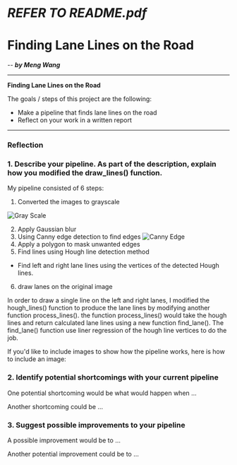 # ***REFER TO README.pdf***

# **Finding Lane Lines on the Road**

-- ***by Meng Wang***


---

**Finding Lane Lines on the Road**

The goals / steps of this project are the following:
* Make a pipeline that finds lane lines on the road
* Reflect on your work in a written report

---

### Reflection

### 1. Describe your pipeline. As part of the description, explain how you modified the draw_lines() function.


My pipeline consisted of 6 steps:
 
1. Converted the images to grayscale

![Gray Scale](./examples/grayscale.jpg)

2. Apply Gaussian blur
3. Using Canny edge detection to find edges
![Canny Edge](./mark_down_lib/canny_edge.png)
4. Apply a polygon to mask unwanted edges
5. Find lines using Hough line detection method
- Find left and right lane lines using the vertices of the detected Hough lines.
6. draw lanes on the original image

In order to draw a single line on the left and right lanes, I modified the hough_lines() function to produce the lane lines by modifying another function process_lines(). the function process_lines() would take the hough lines and return calculated lane lines using a new function find_lane(). The find_lane() function use liner regression of the hough line vertices to do the job.

If you'd like to include images to show how the pipeline works, here is how to include an image: 




### 2. Identify potential shortcomings with your current pipeline


One potential shortcoming would be what would happen when ... 

Another shortcoming could be ...


### 3. Suggest possible improvements to your pipeline

A possible improvement would be to ...

Another potential improvement could be to ...
